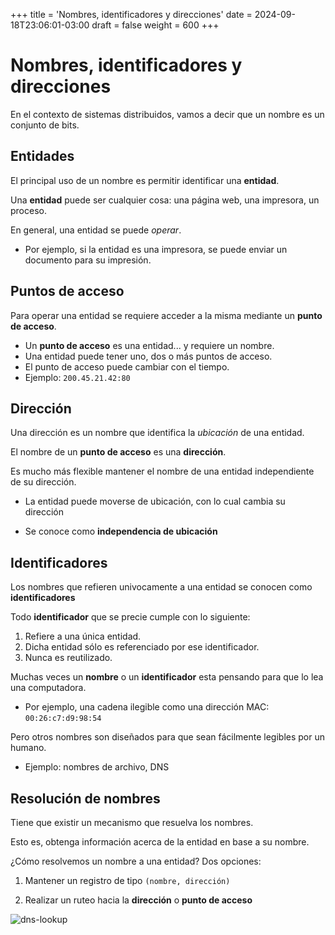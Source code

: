 +++
title = 'Nombres, identificadores y direcciones'
date = 2024-09-18T23:06:01-03:00
draft = false
weight = 600
+++

# Nombres, identificadores y direcciones

En el contexto de sistemas distribuidos, vamos a decir que un nombre es un conjunto de bits.

## Entidades

El principal uso de un nombre es permitir identificar una **entidad**.

Una **entidad** puede ser cualquier cosa: una página web, una impresora, un proceso.

En general, una entidad se puede _operar_.

- Por ejemplo, si la entidad es una impresora, se puede enviar un documento para su impresión.

## Puntos de acceso

Para operar una entidad se requiere acceder a la misma mediante un **punto de acceso**.

- Un **punto de acceso** es una entidad... y requiere un nombre.
- Una entidad puede tener uno, dos o más puntos de acceso.
- El punto de acceso puede cambiar con el tiempo.
- Ejemplo: `200.45.21.42:80`

## Dirección

Una dirección es un nombre que identifica la _ubicación_ de una entidad.

El nombre de un **punto de acceso** es una **dirección**.

Es mucho más flexible mantener el nombre de una entidad independiente de su dirección.

- La entidad puede moverse de ubicación, con lo cual cambia su dirección

- Se conoce como **independencia de ubicación**

## Identificadores

Los nombres que refieren univocamente a una entidad se conocen como **identificadores**

Todo **identificador** que se precie cumple con lo siguiente:

1. Refiere a una única entidad.
2. Dicha entidad sólo es referenciado por ese identificador.
3. Nunca es reutilizado.

Muchas veces un **nombre** o un **identificador** esta pensando para que lo lea una computadora.

- Por ejemplo, una cadena ilegible como una dirección MAC: `00:26:c7:d9:98:54`

Pero otros nombres son diseñados para que sean fácilmente legibles por un humano.

- Ejemplo: nombres de archivo, DNS

## Resolución de nombres

Tiene que existir un mecanismo que resuelva los nombres.

Esto es, obtenga información acerca de la entidad en base a su nombre.

¿Cómo resolvemos un nombre a una entidad? Dos opciones:

1. Mantener un registro de tipo `(nombre, dirección)`

2. Realizar un ruteo hacia la **dirección** o **punto de acceso**

![dns-lookup](/dns-lookup.png)
